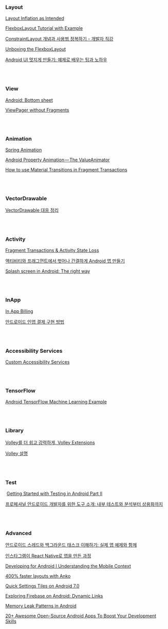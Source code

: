 
### Layout
  [Layout Inflation as Intended](https://possiblemobile.com/2013/05/layout-inflation-as-intended)

  [FlexboxLayout Tutorial with Example](http://www.viralandroid.com/2016/05/android-flexboxlayout-tutorial-with-example.html)
  
  [ConstraintLayout 개념과 사용법 정복하기 - 개발자 직강](https://realm.io/kr/news/constraintlayout-it-can-do-what-now)
  
  [Unboxing the FlexboxLayout](https://blog.devcenter.co/unboxing-the-flexboxlayout-a7cfd125f023#.8rz86dukz)
  
  [Android UI 멋지게 만들기: 예제로 배우는 팁과 노하우](https://realm.io/kr/news/gotocph-israel-ferrer-camacho-android-ui)
 

<br/><br/>
### View
  [Android: Bottom sheet](https://medium.com/@emrullahluleci/android-bottom-sheet-30284293f066#.5h0m94tqv)
  
  [ViewPager without Fragments](http://www.ottodroid.net/?p=523)


<br/><br/>
### Animation
  [Spring Animation](http://evgenii.com/blog/spring-button-animation-on-android/)
  
  [Android Property Animation — The ValueAnimator](https://blog.mindorks.com/android-property-animation-the-valueanimator-4ca173567cdb#.xx8xolr3m)
  
  [How to use Material Transitions in Fragment Transactions](https://medium.com/bynder-tech/how-to-use-material-transitions-in-fragment-transactions-5a62b9d0b26b#.ipgdxnnwc)
  

  
  
<br/><br/>
### VectorDrawable
  [VectorDrawable 대응 정리](http://pluu.github.io/blog/android/2016/04/11/android-vector/)


<br/><br/>
### Activity 
  [Fragment Transactions & Activity State Loss](http://regularmotion.kr/fragment-transactions-and-activity-state-loss)
  
  [액티비티와 프래그먼트에서 벗어나 간결하게 Android 앱 만들기](https://realm.io/kr/news/sf-fabien-davos-modern-android-ditching-activities-fragments/)
  
  [Splash screen in Android: The right way](https://android.jlelse.eu/launch-screen-in-android-the-right-way-aca7e8c31f52#.3h70ye5ha)


<br/><br/>
### InApp
  [In App Billing](http://dev.team-slogup.net/android-in-app-billing)
  
  [안드로이드 인앱 결제 구현 방법](http://rammuking.tistory.com/entry/%EC%95%88%EB%93%9C%EB%A1%9C%EC%9D%B4%EB%93%9C-%EC%9D%B8%EC%95%B1-%EA%B2%B0%EC%A0%9C-%EA%B5%AC%ED%98%84-%EB%B0%A9%EB%B2%95)


<br/><br/>
### Accessibility Services
  [Custom Accessibility Services](http://vinsol.com/blog/2016/07/07/custom-accessibility-services)


<br/><br/>
### TensorFlow 
  [Android TensorFlow Machine Learning Example](https://blog.mindorks.com/android-tensorflow-machine-learning-example-ff0e9b2654cc#.829qni9ic)
  

<br/><br/>
### Library
  [Volley를 더 쉽고 강력하게, Volley Extensions](http://d2.naver.com/helloworld/1258547)
  
  [Volley 설명](https://gist.github.com/benelog/5981448)

  

<br/><br/>
### Test
  [Getting Started with Testing in Android Part II](https://medium.com/@biratkirat/getting-started-with-testing-in-android-part-ii-7bf28292876a#.ajpg9828t)
  
  [프로페셔널 안드로이드 개발자를 위한 도구 소개: 내부 테스트와 분석부터 상용화까지](https://realm.io/kr/news/mobilization-gautier-mechling-the-2016-android-developer-toolbox/)
  
  
  
<br/><br/>
### Advanced 
  [안드로이드 스레드와 백그라운드 태스크 이해하기: 실제 앱 예제와 함께](https://realm.io/kr/news/android-threading-background-tasks/)
  
  [인스타그램이 React Native로 앱을 만든 과정](https://taegon.kim/archives/5745)
  
  [Developing for Android I
Understanding the Mobile Context](https://medium.com/google-developers/developing-for-android-i-understanding-the-mobile-context-fd2351b131f8#.70iicva1k)

  [400% faster layouts with Anko](https://android.jlelse.eu/400-faster-layouts-with-anko-da17f32c45dd#.mx6tr7b4t)
  
  [Quick Settings Tiles on Android 7.0](https://medium.com/google-developers/quick-settings-tiles-e3c22daf93a8#.9rxwo71wf)
  
  [Exploring Firebase on Android: Dynamic Links](https://medium.com/exploring-android/exploring-firebase-on-android-dynamic-links-7364def74808#.ogeghmn5e)
  
  [Memory Leak Patterns in Android](https://android.jlelse.eu/memory-leak-patterns-in-android-4741a7fcb570#.rugihfwb8)
  
  [20+ Awesome Open-Source Android Apps To Boost Your Development Skills](https://blog.aritraroy.in/20-awesome-open-source-android-apps-to-boost-your-development-skills-b62832cf0fa4#.e6xkbdw0b)
 
 
<br/><br/>
